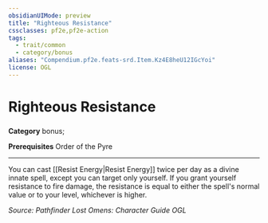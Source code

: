 ```yaml
---
obsidianUIMode: preview
title: "Righteous Resistance"
cssclasses: pf2e,pf2e-action
tags:
  - trait/common
  - category/bonus
aliases: "Compendium.pf2e.feats-srd.Item.Kz4E8heU12IGcYoi"
license: OGL
---
```

# Righteous Resistance

### 

**Category** bonus; 



**Prerequisites** Order of the Pyre
* * *
You can cast [[Resist Energy|Resist Energy]] twice per day as a divine innate spell, except you can target only yourself. If you grant yourself resistance to fire damage, the resistance is equal to either the spell's normal value or to your level, whichever is higher.

*Source: Pathfinder Lost Omens: Character Guide*
*OGL*
